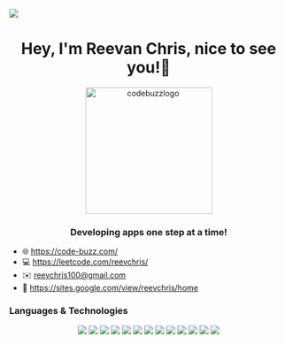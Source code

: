 ![](https://komarev.com/ghpvc/?username=reevchris100&color=green)
  
<h1 align="center">Hey, I'm Reevan Chris, nice to see you!👋</h1>
<p align="center"> 
    <img width="229" alt="codebuzzlogo" src="https://user-images.githubusercontent.com/11132089/226205009-4b5a8e28-ce17-48fe-ba67-f8ededdc7385.png">
</p>
<h3 align="center">Developing apps one step at a time!</h3>

-  :globe_with_meridians: https://code-buzz.com/
-  :computer: https://leetcode.com/reevchris/
-  :envelope: reevchris100@gmail.com
-  :link: https://sites.google.com/view/reevchris/home

### Languages & Technologies

<div align="center">
<!-- ### Backend Development -->
<img src="https://img.shields.io/badge/Java-ED8B00?style=flat&logo=java&logoColor=white" />  
<!-- ### Database -->
<img src="https://img.shields.io/badge/Oracle-F80000?style=flat&logo=Oracle&logoColor=white" />
<img src="https://img.shields.io/badge/MySQL-005C84?style=flat&logo=mysql&logoColor=white" />
<!-- ### Frontend Development -->
<img src="https://img.shields.io/badge/JavaScript-F7DF1E?style=flat&logo=javascript&logoColor=black" />
<img src="https://img.shields.io/badge/React-20232A?style=flat&logo=react&logoColor=61DAFB" />
<!-- ### Devops -->
<img src="https://img.shields.io/badge/kubernetes-%23326ce5.svg?style=flat&logo=kubernetes&logoColor=white" />  
<img src="https://img.shields.io/badge/docker-%230db7ed.svg?style=flat&logo=docker&logoColor=white" />
<img src="https://img.shields.io/badge/Jenkins-D24939?style=flat&logo=Jenkins&logoColor=white" />
<!-- ### Backend as a service -->
<img src="https://img.shields.io/badge/Firebase-039BE5?style=flat&logo=Firebase&logoColor=white" />
<!-- ### Software -->
<img src="https://img.shields.io/badge/Canva-%2300C4CC.svg?&style=flat&logo=Canva&logoColor=white" />
<img src="https://img.shields.io/badge/Postman-FF6C37?style=flat&logo=postman&logoColor=white" />
<!-- ### Other -->
<img src="https://img.shields.io/badge/Markdown-000000?style=flate&logo=markdown&logoColor=white" />
<img src="https://img.shields.io/badge/GIT-E44C30?style=flat&logo=git&logoColor=white" />
</div>





